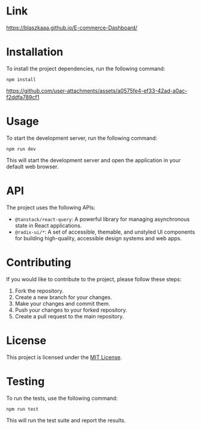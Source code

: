 # Link
https://blaszkaaa.github.io/E-commerce-Dashboard/
# Installation

To install the project dependencies, run the following command:

```
npm install
```

https://github.com/user-attachments/assets/a0575fe4-ef33-42ad-a0ac-f2ddfa789cf1



# Usage

To start the development server, run the following command:

```
npm run dev
```

This will start the development server and open the application in your default web browser.

# API

The project uses the following APIs:

- `@tanstack/react-query`: A powerful library for managing asynchronous state in React applications.
- `@radix-ui/*`: A set of accessible, themable, and unstyled UI components for building high-quality, accessible design systems and web apps.

# Contributing

If you would like to contribute to the project, please follow these steps:

1. Fork the repository.
2. Create a new branch for your changes.
3. Make your changes and commit them.
4. Push your changes to your forked repository.
5. Create a pull request to the main repository.

# License

This project is licensed under the [MIT License](LICENSE).

# Testing

To run the tests, use the following command:

```
npm run test
```

This will run the test suite and report the results.
